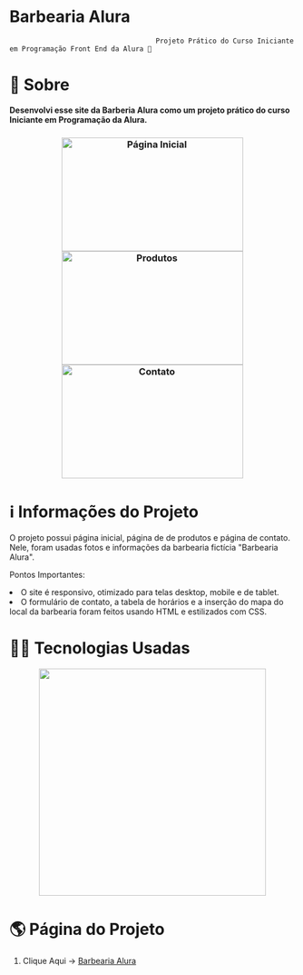 
 # **Barbearia Alura** 
                                        Projeto Prático do Curso Iniciante em Programação Front End da Alura 💈
                                                   

# 🔎 **Sobre**
                                              
<p><strong>Desenvolvi esse site da Barberia Alura como um projeto prático do curso Iniciante em Programação da Alura.</strong><p>

 <h3 align="center">
 <img src="https://user-images.githubusercontent.com/113942221/211680682-0329996b-89ad-4200-a210-a047af23be38.png" width="320" height="200" alt="Página Inicial">  
 <img src="https://user-images.githubusercontent.com/113942221/211683333-07e9c15c-2e25-4467-9425-ccc7229d1fa7.png" width="320" height="200" alt="Produtos">
 <img src="https://user-images.githubusercontent.com/113942221/211681189-a4a7a014-604b-4db2-baa3-21f2563e7b68.png" width="320" height="200" alt="Contato">
</h3>

# ℹ️ **Informações do Projeto**

O projeto possui página inicial, página de de produtos e página de contato. Nele, foram usadas fotos e informações da barbearia fictícia "Barbearia Alura". 




Pontos Importantes:

<li>O site é responsivo, otimizado para telas desktop, mobile e de tablet.</li>


<li>O formulário de contato, a tabela de horários e a inserção do mapa do local da barbearia foram feitos usando HTML e estilizados com CSS.</li>


# 👩‍💻 **Tecnologias Usadas**

<p align="center">
<img width="400" src="https://user-images.githubusercontent.com/113942221/211683012-c76dcf55-a359-46d9-b7de-5b0792025e80.jpg">
</p>


# 🌎 **Página do Projeto**
1. Clique Aqui -> [ Barbearia Alura](https://araujoeduarda.github.io/BarbeariaAlura/index.html)
